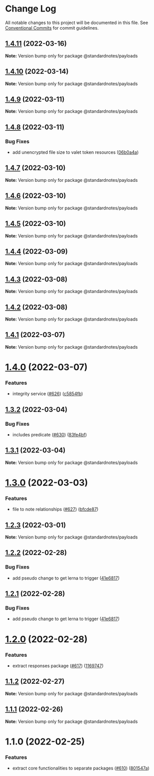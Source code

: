 # Change Log

All notable changes to this project will be documented in this file.
See [Conventional Commits](https://conventionalcommits.org) for commit guidelines.

## [1.4.11](https://github.com/standardnotes/snjs/compare/@standardnotes/payloads@1.4.10...@standardnotes/payloads@1.4.11) (2022-03-16)

**Note:** Version bump only for package @standardnotes/payloads





## [1.4.10](https://github.com/standardnotes/snjs/compare/@standardnotes/payloads@1.4.9...@standardnotes/payloads@1.4.10) (2022-03-14)

**Note:** Version bump only for package @standardnotes/payloads





## [1.4.9](https://github.com/standardnotes/snjs/compare/@standardnotes/payloads@1.4.8...@standardnotes/payloads@1.4.9) (2022-03-11)

**Note:** Version bump only for package @standardnotes/payloads





## [1.4.8](https://github.com/standardnotes/snjs/compare/@standardnotes/payloads@1.4.7...@standardnotes/payloads@1.4.8) (2022-03-11)


### Bug Fixes

* add unencrypted file size to valet token resources ([06b0a4a](https://github.com/standardnotes/snjs/commit/06b0a4a998980048b3b9e0e146321de0c198f069))





## [1.4.7](https://github.com/standardnotes/snjs/compare/@standardnotes/payloads@1.4.6...@standardnotes/payloads@1.4.7) (2022-03-10)

**Note:** Version bump only for package @standardnotes/payloads





## [1.4.6](https://github.com/standardnotes/snjs/compare/@standardnotes/payloads@1.4.5...@standardnotes/payloads@1.4.6) (2022-03-10)

**Note:** Version bump only for package @standardnotes/payloads





## [1.4.5](https://github.com/standardnotes/snjs/compare/@standardnotes/payloads@1.4.4...@standardnotes/payloads@1.4.5) (2022-03-10)

**Note:** Version bump only for package @standardnotes/payloads





## [1.4.4](https://github.com/standardnotes/snjs/compare/@standardnotes/payloads@1.4.3...@standardnotes/payloads@1.4.4) (2022-03-09)

**Note:** Version bump only for package @standardnotes/payloads





## [1.4.3](https://github.com/standardnotes/snjs/compare/@standardnotes/payloads@1.4.2...@standardnotes/payloads@1.4.3) (2022-03-08)

**Note:** Version bump only for package @standardnotes/payloads





## [1.4.2](https://github.com/standardnotes/snjs/compare/@standardnotes/payloads@1.4.1...@standardnotes/payloads@1.4.2) (2022-03-08)

**Note:** Version bump only for package @standardnotes/payloads





## [1.4.1](https://github.com/standardnotes/snjs/compare/@standardnotes/payloads@1.4.0...@standardnotes/payloads@1.4.1) (2022-03-07)

**Note:** Version bump only for package @standardnotes/payloads





# [1.4.0](https://github.com/standardnotes/snjs/compare/@standardnotes/payloads@1.3.2...@standardnotes/payloads@1.4.0) (2022-03-07)


### Features

* integrity service ([#626](https://github.com/standardnotes/snjs/issues/626)) ([c5854fb](https://github.com/standardnotes/snjs/commit/c5854fb912dbe585516eeac3dde73573586c4e67))





## [1.3.2](https://github.com/standardnotes/snjs/compare/@standardnotes/payloads@1.3.1...@standardnotes/payloads@1.3.2) (2022-03-04)


### Bug Fixes

* includes predicate ([#630](https://github.com/standardnotes/snjs/issues/630)) ([83fe4bf](https://github.com/standardnotes/snjs/commit/83fe4bfa7e24ccd68f92eb50ceee161a7253e9cf))





## [1.3.1](https://github.com/standardnotes/snjs/compare/@standardnotes/payloads@1.3.0...@standardnotes/payloads@1.3.1) (2022-03-04)

**Note:** Version bump only for package @standardnotes/payloads





# [1.3.0](https://github.com/standardnotes/snjs/compare/@standardnotes/payloads@1.2.3...@standardnotes/payloads@1.3.0) (2022-03-03)


### Features

* file to note relationships ([#627](https://github.com/standardnotes/snjs/issues/627)) ([bfcde87](https://github.com/standardnotes/snjs/commit/bfcde8764906b29ab6644d5b1a475fa61b950fee))





## [1.2.3](https://github.com/standardnotes/snjs/compare/@standardnotes/payloads@1.2.2...@standardnotes/payloads@1.2.3) (2022-03-01)

**Note:** Version bump only for package @standardnotes/payloads





## [1.2.2](https://github.com/standardnotes/snjs/compare/@standardnotes/payloads@1.2.0...@standardnotes/payloads@1.2.2) (2022-02-28)


### Bug Fixes

* add pseudo change to get lerna to trigger ([41e6817](https://github.com/standardnotes/snjs/commit/41e6817bbf726b0932cdf16f58622328b9e42803))





## [1.2.1](https://github.com/standardnotes/snjs/compare/@standardnotes/payloads@1.2.0...@standardnotes/payloads@1.2.1) (2022-02-28)


### Bug Fixes

* add pseudo change to get lerna to trigger ([41e6817](https://github.com/standardnotes/snjs/commit/41e6817bbf726b0932cdf16f58622328b9e42803))





# [1.2.0](https://github.com/standardnotes/snjs/compare/@standardnotes/payloads@1.1.2...@standardnotes/payloads@1.2.0) (2022-02-28)


### Features

* extract responses package ([#617](https://github.com/standardnotes/snjs/issues/617)) ([1169747](https://github.com/standardnotes/snjs/commit/11697471052f94b37202df7fb560a79c5d65d573))





## [1.1.2](https://github.com/standardnotes/snjs/compare/@standardnotes/payloads@1.1.1...@standardnotes/payloads@1.1.2) (2022-02-27)

**Note:** Version bump only for package @standardnotes/payloads





## [1.1.1](https://github.com/standardnotes/snjs/compare/@standardnotes/payloads@1.1.0...@standardnotes/payloads@1.1.1) (2022-02-26)

**Note:** Version bump only for package @standardnotes/payloads





# 1.1.0 (2022-02-25)


### Features

* extract core functionalities to separate packages ([#610](https://github.com/standardnotes/snjs/issues/610)) ([801547a](https://github.com/standardnotes/snjs/commit/801547a71614ad51a92fb249eaa184ed46a44aac))
